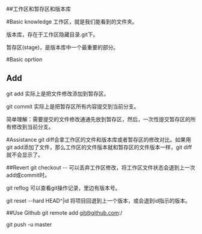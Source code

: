 ##工作区和暂存区和版本库

#Basic knowledge
工作区，就是我们能看到的文件夹。

版本库，存在于工作区隐藏目录.git下。

暂存区(stage)，是版本库中一个最重要的部分。

#Basic oprtion

## Add 
git add 实际上是把文件修改添加到暂存区。

git commit 实际上是把暂存区所有内容提交到当前分支。

简单理解：需要提交的文件修改通通先放到暂存区，然后，一次性提交暂存区的所有修改到当前分支。

#Assistance
git diff会拿工作区的文件和版本库或者暂存区的修改对比。如果用git add添加了文件，那么工作区的文件版本就和暂存区的文件版本一样，git diff就不会显示了。

##Revert
git checkout -- <file> 可以丢弃工作区修改，将工作区文件状态会退到上一次add或commit时。

git reflog 可以查看git操作记录，里边有版本号。

git reset --hard HEAD^|id 将项目回退到上一个版本，或会退到id指示的版本。

##Use Github
git remote add <remotename> git@github.com:<account>/<reponame>

git push -u <remotename> master

